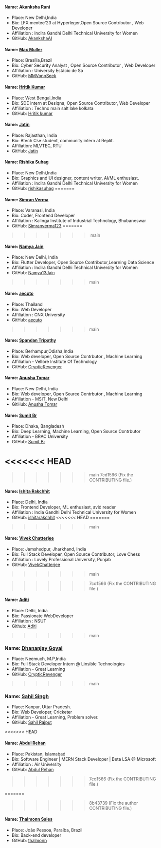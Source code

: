 #### Name: [Akanksha Rani](https://github.com/AkankshaAI)

- Place: New Delhi,India
- Bio: LFX mentee'23 at Hyperleger,Open Source Contributor , Web Developer
- Affiliation : Indira Gandhi Delhi Technical University for Women
- GitHub: [AkankshaAI](https://github.com/AkankshaAI)


#### Name: [Max Muller](https://github.com/MMVonnSeek)

- Place: Brasília,Brazil
- Bio: Cyber Security Analyst , Open Source Contributor , Web Developer
- Affiliation : University Estácio de Sá
- GitHub: [MMVonnSeek](https://github.com/MMVonnSeek)

#### Name: [Hritik Kumar](https://github.com/hritik-6918)

- Place: West Bengal,India
- Bio: SDE intern at Desiqna, Open Source Contributor, Web Developer
- Affiliation : Techno main salt lake kolkata
- GitHub: [Hritik kumar](https://github.com/hritik-6918)

#### Name: [Jatin](https://github.com/oyejateen)

- Place: Rajasthan, India
- Bio: Btech Cse student, community intern at Replit.
- Affiliation: MLVTEC, RTU
- GitHub: [Jatin](https://github.com/oyejateen)

#### Name: [Rishika Suhag](https://github.com/rishikasuhag)

- Place: New Delhi,India
- Bio: Graphics and UI designer, content writer, AI/ML enthusiast.
- Affiliation : Indira Gandhi Delhi Technical University for Women
- GitHub: [rishikasuhag](https://github.com/rishikasuhag)
=======
#### Name: [Simran Verma](https://github.com/AkankshaAI)

- Place: Varanasi, India
- Bio: Coder, Frontend Developer
- Affiliation : Kalinga Institute of Industrial Technology, Bhubaneswar
- GitHub: [Simranverma123](https://github.com/Simranverma123)
=======
>>>>>>> main

#### Name: [Namya Jain](https://github.com/Namya13Jain)

- Place: New Delhi, India
- Bio: Flutter Developer, Open Source Contributor,Learning Data Science
- Affiliation : Indira Gandhi Delhi Technical University for Women 
- GitHub: [Namya13Jain](https://github.com/Namya13Jain)

>>>>>>> main
#### Name: [aecuto](https://github.com/aecuto)

- Place: Thailand
- Bio: Web Developer
- Affiliation : CNX University
- GitHub: [aecuto](https://github.com/aecuto)

>>>>>>> main
#### Name: [Spandan Tripathy](https://github.com/CrypticRevenger)

- Place: Berhampur,Odisha,India
- Bio: Web developer, Open Source Contrbutor , Machine Learning
- Affiliation - Vellore Institute Of Technology
- GitHub:  [CrypticRevenger](https://github.com/CrypticRevenger)

#### Name: [Anusha Tomar](https://github.com/anushatomar13)

- Place: New Delhi, India
- Bio: Web developer, Open Source Contrbutor , Machine Learning
- Affiliation - MSIT, New Delhi
- GitHub:  [Anusha Tomar](https://github.com/anushatomar13)

#### Name: [Sumit Br](https://github.com/SumitBr)

- Place: Dhaka, Bangladesh
- Bio: Deep Learning, Machine Learning, Open Source Contrbutor 
- Affiliation - BRAC University
- GitHub:  [Sumit Br](https://github.com/SumitBr)

<<<<<<< HEAD
=======

>>>>>>> main
>>>>>>> 7cd1566 (Fix the CONTRIBUTING file.)

#### Name: [Ishita Rakchhit](https://github.com/ishitarakchhit)

- Place: Delhi, India
- Bio: Frontend Developer, ML enthusiast, avid reader 
- Affiliation : India Gandhi Delhi Technical University for Women
- GitHub: [ishitarakchhit](https://github.com/ishitarakchhit)
<<<<<<< HEAD
=======

>>>>>>> main

#### Name: [Vivek Chatterjee](https://github.com/VivekChatterjee)
- Place: Jamshedpur, Jharkhand, India
- Bio: Full Stack Developer, Open Source Contributor, Love Chess
- Affiliation : Lovely Professional University, Punjab
- GitHub: [VivekChatterjee](https://github.com/VivekChatterjee)


>>>>>>> main

>>>>>>> 7cd1566 (Fix the CONTRIBUTING file.)
#### Name: [Aditi](https://github.com/aditi5926)

- Place: Delhi, India
- Bio: Passionate WebDeveloper
- Affiliation : NSUT
- Github: [Aditi](https://github.com/aditi5926)


>>>>>>> main

### Name: [Dhananjay Goyal](https://github.com/DhananjayGoyalGL)

- Place: Neemuch, M.P,India
- Bio: Full Stack Developer Intern @ Linsible Technologies
- Affiliation - Great Learning
- GitHub: [CrypticRevenger](https://github.com/DhananjayGoyalGL)

>>>>>>> main

### Name: [Sahil Singh](https://github.com/sahilrajput18)

- Place: Kanpur, Uttar Pradesh.
- Bio: Web Developer, Cricketer
- Affiliation - Great Learning, Problem solver.
- GitHub: [Sahil Rajput](https://github.com/sahilrajput18)

<<<<<<< HEAD
#### Name: [Abdul Rehan](https://www.linkedin.com/in/abrehan)

- Place: Pakistan, Islamabad
- Bio: Software Engineer | MERN Stack Developer | Beta LSA @ Microsoft
- Affiliation : Air University
- GitHub: [Abdul Rehan](https://github.com/abrehan2)

>>>>>>> 7cd1566 (Fix the CONTRIBUTING file.)

=======
>>>>>>> 8b43739 (Fix the author CONTRIBUTING file.)
#### Name: [Thalmonn Sales](https://github.com/thalmonn/)

- Place: João Pessoa, Paraíba, Brazil
- Bio: Back-end developer
- GitHub: [thalmonn](https://github.com/thalmonn/)